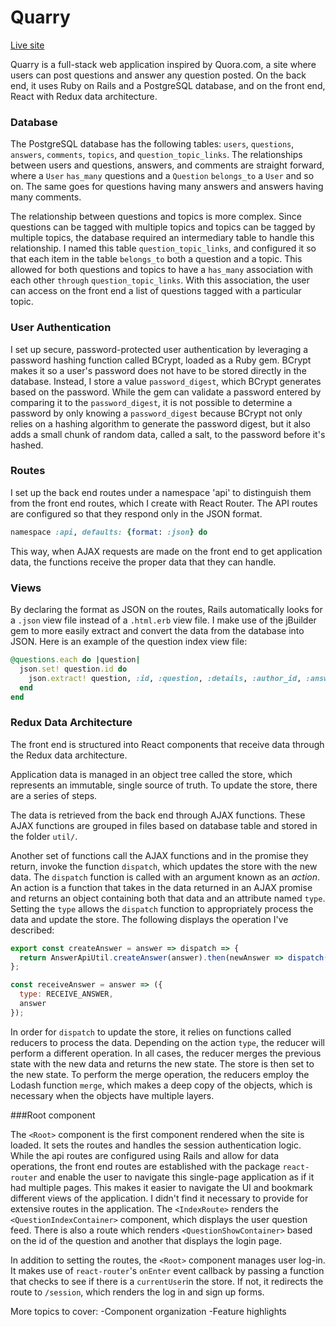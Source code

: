 # Quarry

[Live site](http://the-quarry.herokuapp.com)

Quarry is a full-stack web application inspired by Quora.com, a site where users can post questions and answer any question posted. On the back end, it uses Ruby on Rails and a PostgreSQL database, and on the front end, React with Redux data architecture.

### Database

The PostgreSQL database has the following tables: `users`, `questions`, `answers`, `comments`, `topics`, and `question_topic_links`. The relationships between users and questions, answers, and comments are straight forward, where a `User` `has_many` questions and a `Question` `belongs_to` a `User` and so on. The same goes for questions having many answers and answers having many comments.

The relationship between questions and topics is more complex. Since questions can be tagged with multiple topics and topics can be tagged by multiple topics, the database required an intermediary table to handle this relationship. I named this table `question_topic_links`, and configured it so that each item in the table `belongs_to` both a question and a topic. This allowed for both questions and topics to have a `has_many` association with each other `through` `question_topic_links`. With this association, the user can access on the front end a list of questions tagged with a particular topic.

### User Authentication

I set up secure, password-protected user authentication by leveraging a password hashing function called BCrypt, loaded as a Ruby gem. BCrypt makes it so a user's password does not have to be stored directly in the database. Instead, I store a value `password_digest`, which BCrypt generates based on the password. While the gem can validate a password entered by comparing it to the `password_digest`, it is not possible to determine a password by only knowing a `password_digest` because BCrypt not only relies on a hashing algorithm to generate the password digest, but it also adds a small chunk of random data, called a salt, to the password before it's hashed.


### Routes

I set up the back end routes under a namespace 'api' to distinguish them from the front end routes, which I create with React Router. The API routes are configured so that they respond only in the JSON format.

```ruby
namespace :api, defaults: {format: :json} do
```
This way, when AJAX requests are made on the front end to get application data, the functions receive the proper data that they can handle.

### Views

By declaring the format as JSON on the routes, Rails automatically looks for a `.json` view file instead of a `.html.erb` view file. I make use of the jBuilder gem to more easily extract and convert the data from the database into JSON. Here is an example of the question index view file:

```ruby
@questions.each do |question|
  json.set! question.id do
    json.extract! question, :id, :question, :details, :author_id, :answers, :topics
  end
end
```

### Redux Data Architecture

The front end is structured into React components that receive data through the Redux data architecture.

Application data is managed in an object tree called the store, which represents an immutable, single source of truth. To update the store, there are a series of steps.

The data is retrieved from the back end through AJAX functions. These AJAX functions are grouped in files based on database table and stored in the folder `util/`.

Another set of functions call the AJAX functions and in the promise they return, invoke the function `dispatch`, which updates the store with the new data. The `dispatch` function is called with an argument known as an *action*. An action is a function that takes in the data returned in an AJAX promise and returns an object containing both that data and an attribute named `type`. Setting the `type` allows the `dispatch` function to appropriately process the data and update the store. The following displays the operation I've described:

```javascript
export const createAnswer = answer => dispatch => {
  return AnswerApiUtil.createAnswer(answer).then(newAnswer => dispatch(receiveAnswer(newAnswer)));
};

const receiveAnswer = answer => ({
  type: RECEIVE_ANSWER,
  answer
});
```

In order for `dispatch` to update the store, it relies on functions called reducers to process the data. Depending on the action `type`, the reducer will perform a different operation. In all cases, the reducer merges the previous state with the new data and returns the new state. The store is then set to the new state. To perform the merge operation, the reducers employ the Lodash function `merge`, which makes a deep copy of the objects, which is necessary when the objects have multiple layers.

###Root component

The `<Root>` component is the first component rendered when the site is loaded. It sets the routes and handles the session authentication logic. While the api routes are configured using Rails and allow for data operations, the front end routes are established with the package `react-router` and enable the user to navigate this single-page application as if it had multiple pages. This makes it easier to navigate the UI and bookmark different views of the application. I didn't find it necessary to provide for extensive routes in the application. The `<IndexRoute>` renders the `<QuestionIndexContainer>` component, which displays the user question feed. There is also a route which renders `<QuestionShowContainer>` based on the id of the question and another that displays the login page.

In addition to setting the routes, the `<Root>` component manages user log-in. It makes use of `react-router`'s `onEnter` event callback by passing a function that checks to see if there is a `currentUser`in the store. If not, it redirects the route to `/session`, which renders the log in and sign up forms.


More topics to cover:
-Component organization
-Feature highlights
